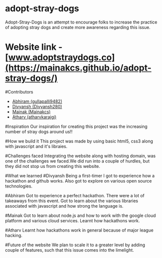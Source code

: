 # adopt-stray-dogs
Adopt-Stray-Dogs is an attempt to encourage folks to increase the practice of adopting stray dogs and create more awareness regarding this issue. 
# Website link - [www.adoptstraydogs.co](https://mainakcs.github.io/adopt-stray-dogs/)
#Contributors
* [Abhiram (gullapalli9482)](https://github.com/gullapalli9482)
* [Divyansh (Divyansh280)](https://github.com/Divyansh280)
* [Mainak (Mainakcs)](https://github.com/Mainakcs)
* [Atharv (atharvkarajgi)](https://github.com/atharvkarajgi)

#Inspiration
Our inspiration for creating this project was the increasing number of stray dogs around us!!

#How we build it
This project was made by using basic html5, css3 along with javascript and it's libraies. 

#Challenges faced
Integrating the website along with hosting domain, was one of the challenges we faced.We did run into a couple of hurdles, but they did not stop us from creating this website.

#What we learned
#Divyansh
Being a first-timer I got to experience how a hackathon and github works. Also got to explore on various open source technologies.

#Abhiram
Got to experience a perfect hackathon. There were a lot of takeaways from this event. Got to learn about the various libraries associated with javascript and how strong the language is.

#Mainak
Got to learn about node.js and how to work with the google cloud platform and various cloud services. Learnt how hackathons work.

#Atharv
Learnt how hackathons work in general because of major league hacking.

#Future of the website
We plan to scale it to a greater level by adding couple of features, such that this issue comes into the limelight.
